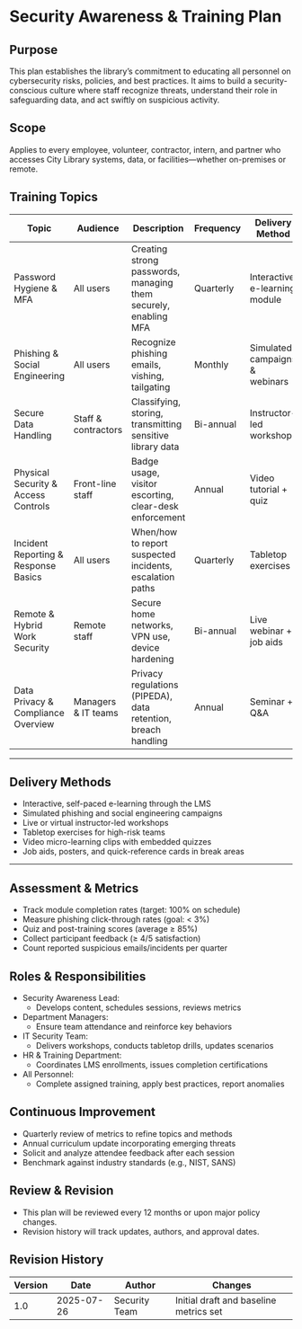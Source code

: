 # Security Awareness & Training Plan

## Purpose

This plan establishes the library’s commitment to educating all personnel on cybersecurity risks, policies, and best practices. It aims to build a security-conscious culture where staff recognize threats, understand their role in safeguarding data, and act swiftly on suspicious activity.

## Scope

Applies to every employee, volunteer, contractor, intern, and partner who accesses City Library systems, data, or facilities—whether on-premises or remote.


## Training Topics

| Topic                                   | Audience               | Description                                                      | Frequency     | Delivery Method                |
|-----------------------------------------|------------------------|------------------------------------------------------------------|---------------|--------------------------------|
| Password Hygiene & MFA                  | All users              | Creating strong passwords, managing them securely, enabling MFA  | Quarterly     | Interactive e-learning module  |
| Phishing & Social Engineering           | All users              | Recognize phishing emails, vishing, tailgating                   | Monthly       | Simulated campaigns & webinars |
| Secure Data Handling                    | Staff & contractors    | Classifying, storing, transmitting sensitive library data       | Bi-annual     | Instructor-led workshop        |
| Physical Security & Access Controls     | Front-line staff       | Badge usage, visitor escorting, clear-desk enforcement           | Annual        | Video tutorial + quiz          |
| Incident Reporting & Response Basics    | All users              | When/how to report suspected incidents, escalation paths         | Quarterly     | Tabletop exercises             |
| Remote & Hybrid Work Security           | Remote staff           | Secure home networks, VPN use, device hardening                  | Bi-annual     | Live webinar + job aids        |
| Data Privacy & Compliance Overview      | Managers & IT teams    | Privacy regulations (PIPEDA), data retention, breach handling    | Annual        | Seminar + Q&A                  |

---

## Delivery Methods

- Interactive, self-paced e-learning through the LMS  
- Simulated phishing and social engineering campaigns  
- Live or virtual instructor-led workshops  
- Tabletop exercises for high-risk teams  
- Video micro-learning clips with embedded quizzes  
- Job aids, posters, and quick-reference cards in break areas  

---

## Assessment & Metrics

- Track module completion rates (target: 100% on schedule)  
- Measure phishing click-through rates (goal: < 3%)  
- Quiz and post-training scores (average ≥ 85%)  
- Collect participant feedback (≥ 4/5 satisfaction)  
- Count reported suspicious emails/incidents per quarter  


## Roles & Responsibilities

- Security Awareness Lead:  
  - Develops content, schedules sessions, reviews metrics  
- Department Managers:  
  - Ensure team attendance and reinforce key behaviors  
- IT Security Team:  
  - Delivers workshops, conducts tabletop drills, updates scenarios  
- HR & Training Department:  
  - Coordinates LMS enrollments, issues completion certifications  
- All Personnel:  
  - Complete assigned training, apply best practices, report anomalies  


## Continuous Improvement

- Quarterly review of metrics to refine topics and methods  
- Annual curriculum update incorporating emerging threats  
- Solicit and analyze attendee feedback after each session  
- Benchmark against industry standards (e.g., NIST, SANS)  

## Review & Revision

- This plan will be reviewed every 12 months or upon major policy changes.  
- Revision history will track updates, authors, and approval dates.

## Revision History

| Version | Date       | Author            | Changes                                   |
|---------|------------|-------------------|-------------------------------------------|
| 1.0     | 2025-07-26 | Security Team     | Initial draft and baseline metrics set    |
